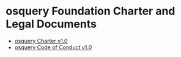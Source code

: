 # osquery Foundation Charter and Legal Documents

* [osquery Charter v1.0](CHARTER.md)
* [osquery Code of Conduct v1.0](CODE_OF_CONDUCT.md)
